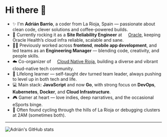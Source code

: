 # Hi there 👋

- ✨ I'm **Adrián Barrio**, a coder from La Rioja, Spain — passionate about clean code, clever solutions and coffee-powered builds.
- 🏥 Currently rocking it as a **Site Reliability Engineer** at <img height="12" src="https://www.oracle.com/asset/web/favicons/favicon-32.png"> [Oracle](https://www.oracle.com/), keeping Oracle Health’s cloud infra reliable, scalable and sane.
- 👨‍💻 Previously worked across **frontend**, **mobile app development**, and led teams as an **Engineering Manager** — blending code, creativity, and people skills.
- ☁️ Co-organizer of <img height="12" src="https://i.imgur.com/Gic1dWt.png"> [Cloud Native Rioja](https://github.com/cloudnativerioja), building a diverse and vibrant cloud-native tech community.
- 🌱 Lifelong learner — self-taught dev turned team leader, always pushing to level up in both tech and life.
- 💻 Main stack: **JavaScript** and now **Go**, with strong focus on **DevOps**, **Kubernetes**, **Docker**, and **Cloud Infrastructure**.
- 🎮 Gamer at heart — love indies, deep narratives, and the occasional eSports binge.
- 🚴 Often found cycling through the hills of La Rioja or debugging clusters at 2AM (sometimes both).

---

![Adrián's GitHub stats](https://github-readme-stats.vercel.app/api?username=statickidz&count_private=true&theme=highcontrast)
